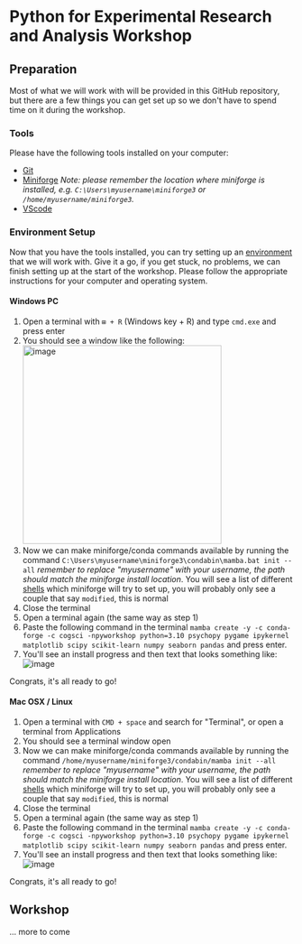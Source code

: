# Python for Experimental Research and Analysis Workshop

## Preparation

Most of what we will work with will be provided in this GitHub repository, but there are a few things you can get set up so we don't have to spend time on it during the workshop.

### Tools

Please have the following tools installed on your computer:

- [Git](https://git-scm.com/book/en/v2/Getting-Started-Installing-Git)
- [Miniforge](https://github.com/conda-forge/miniforge?tab=readme-ov-file#miniforge3) *Note: please remember the location where miniforge is installed, e.g. `C:\Users\myusername\miniforge3` or `/home/myusername/miniforge3`.*
- [VScode](https://code.visualstudio.com/)

### Environment Setup

Now that you have the tools installed, you can try setting up an [environment](https://docs.conda.io/projects/conda/en/latest/user-guide/concepts/environments.html) that we will work with. Give it a go, if you get stuck, no problems, we can finish setting up at the start of the workshop. Please follow the appropriate instructions for your computer and operating system.

#### Windows PC

1. Open a terminal with `⊞ + R` (Windows key + R) and type `cmd.exe` and press enter
2. You should see a window like the following:<br/><img width="352" alt="image" src="https://github.com/zeyus/PyResearchWorkshop/assets/75656/cab5effe-2f45-4e77-b02f-ea2d6fa8516b">
3. Now we can make miniforge/conda commands available by running the command `C:\Users\myusername\miniforge3\condabin\mamba.bat init --all` *remember to replace "myusername" with your username, the path should match the miniforge install location*. You will see a list of different [shells](https://en.wikipedia.org/wiki/Shell_(computing)) which miniforge will try to set up, you will probably only see a couple that say `modified`, this is normal
5. Close the terminal
6. Open a terminal again (the same way as step 1)
7. Paste the following command in the terminal `mamba create -y -c conda-forge -c cogsci -npyworkshop python=3.10 psychopy pygame ipykernel matplotlib scipy scikit-learn numpy seaborn pandas` and press enter.
8. You'll see an install progress and then text that looks something like:<br/>![image](https://github.com/zeyus/PyResearchWorkshop/assets/75656/c60510df-8a4b-4016-aced-82a1351e1582)

Congrats, it's all ready to go!

#### Mac OSX / Linux

1. Open a terminal with `CMD + space` and search for "Terminal", or open a terminal from Applications
2. You should see a terminal window open
3. Now we can make miniforge/conda commands available by running the command `/home/myusername/miniforge3/condabin/mamba init --all` *remember to replace "myusername" with your username, the path should match the miniforge install location*. You will see a list of different [shells](https://en.wikipedia.org/wiki/Shell_(computing)) which miniforge will try to set up, you will probably only see a couple that say `modified`, this is normal
5. Close the terminal
6. Open a terminal again (the same way as step 1)
7. Paste the following command in the terminal `mamba create -y -c conda-forge -c cogsci -npyworkshop python=3.10 psychopy pygame ipykernel matplotlib scipy scikit-learn numpy seaborn pandas` and press enter.
8. You'll see an install progress and then text that looks something like:<br/>![image](https://github.com/zeyus/PyResearchWorkshop/assets/75656/c60510df-8a4b-4016-aced-82a1351e1582)

Congrats, it's all ready to go!

## Workshop

... more to come
